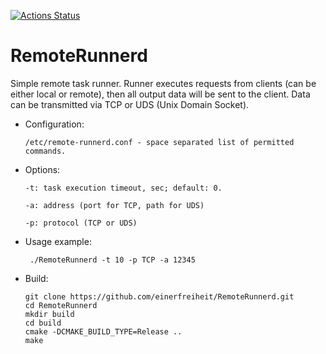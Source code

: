 [![Actions Status](https://github.com/einerfreiheit/RemoteRunnerd/workflows/C/C++%20CI/badge.svg?branch=master)](https://github.com/einerfreiheit/RemoteRunnerd/actions)

# RemoteRunnerd

Simple remote task runner. Runner executes requests from clients (can be either local or remote), then all output data will be sent to the client. Data can be transmitted via TCP or UDS (Unix Domain Socket). 

 - Configuration:

       /etc/remote-runnerd.conf - space separated list of permitted commands.
      
 - Options:

       -t: task execution timeout, sec; default: 0.
    
       -a: address (port for TCP, path for UDS)
       
       -p: protocol (TCP or UDS)
        
  - Usage example:
  
         ./RemoteRunnerd -t 10 -p TCP -a 12345
 
 - Build:
 
       git clone https://github.com/einerfreiheit/RemoteRunnerd.git
       cd RemoteRunnerd
       mkdir build
       cd build
       cmake -DCMAKE_BUILD_TYPE=Release ..
       make
